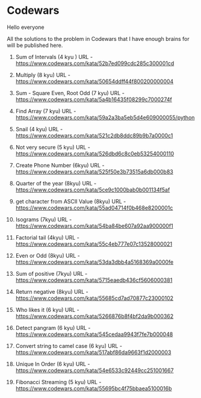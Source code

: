 # Codewars

Hello everyone

All the solutions to the problem in Codewars that I have enough brains for will be published here.

1. Sum of Intervals (4 kyu )
URL - https://www.codewars.com/kata/52b7ed099cdc285c300001cd

2. Multiply (8 kyu)
URL - https://www.codewars.com/kata/50654ddff44f800200000004

3. Sum - Square Even, Root Odd (7 kyu)
URL - https://www.codewars.com/kata/5a4b16435f08299c7000274f

4. Find Array (7 kyu)
URL - https://www.codewars.com/kata/59a2a3ba5eb5d4e609000055/python

5. Snail (4 kyu)
URL - https://www.codewars.com/kata/521c2db8ddc89b9b7a0000c1

6. Not very secure (5 kyu)
URL - https://www.codewars.com/kata/526dbd6c8c0eb53254000110

7. Create Phone Number (6kyu)
URL - https://www.codewars.com/kata/525f50e3b73515a6db000b83

8. Quarter of the year (8kyu)
URL - https://www.codewars.com/kata/5ce9c1000bab0b001134f5af

9. get character from ASCII Value (8kyu)
URL - https://www.codewars.com/kata/55ad04714f0b468e8200001c

10. Isograms (7kyu)
URL - https://www.codewars.com/kata/54ba84be607a92aa900000f1

11. Factorial tail (4kyu)
URL - https://www.codewars.com/kata/55c4eb777e07c13528000021

12. Even or Odd (8kyu)
URL - https://www.codewars.com/kata/53da3dbb4a5168369a0000fe

13. Sum of positive (7kyu)
URL - https://www.codewars.com/kata/5715eaedb436cf5606000381

14. Return negative (8kyu)
URL - https://www.codewars.com/kata/55685cd7ad70877c23000102

15. Who likes it (6 kyu)
URL - https://www.codewars.com/kata/5266876b8f4bf2da9b000362

16. Detect pangram (6 kyu)
URL - https://www.codewars.com/kata/545cedaa9943f7fe7b000048

17. Convert string to camel case (6 kyu)
URL - https://www.codewars.com/kata/517abf86da9663f1d2000003

18. Unique In Order (6 kyu)
URL - https://www.codewars.com/kata/54e6533c92449cc251001667

19. Fibonacci Streaming (5 kyu)
URL - https://www.codewars.com/kata/55695bc4f75bbaea5100016b
